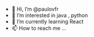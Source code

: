 - 👋 Hi, I’m @paulovfr
- 👀 I’m interested in java , python 
- 🌱 I’m currently learning React
- 📫 How to reach me ...

<!---
paulovfr/paulovfr is a ✨ special ✨ repository because its `README.md` (this file) appears on your GitHub profile.
You can click the Preview link to take a look at your changes.
--->
